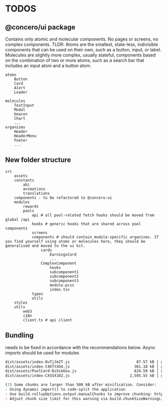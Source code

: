 
# TODOS
## @concero/ui package

Contains only atomic and molecular components. No pages or screens, no complex components.
TLDR: Atoms are the smallest, state-less, indivisible components that can be used on their own, such as a button, input, or label. Molecules are slightly more complex, usually stateful, components based on the combination of two or more atoms, such as a search bar that includes an input atom and a button atom.

    atoms
        Button
        Card
        Alert
        Loader

    molecules
        TextInput
        Modal
        beacon
        Chart
        ...
    organisms
        Header
        HeaderMenu
        Footer
        ...

## New folder structure

    src
        assets
        constants
            abi
            animations
            translations
        components - to be refactored to @concero-ui
        modules
            rewards
            pools
                api # all pool-related fetch hooks should be moved from global /api
                hooks # generic hooks that are shared across pool components
                screens
                components # should contain module-specific organisms. If you find yourself using atoms or molecules here, they should be generalised and moved to the ui kit.
                    cards
                        EarningsCard
                        ...
                    ComplexComponent
                        hooks
                        subcomponent1
                        subcomponent2
                        subcomponent3
                        module.pcss
                        index.tsx
                types
                utils
        styles
        utils
            web3
            i18n
            client.ts # api client

## Bundling
needs to be fixed in accordance with the recommendations below. Async imports should be used for modules
```bash
dist/assets/index-8uTjJm2T.js                              87.57 kB │ gzip:  28.00 kB
dist/assets/index-C4KftXO4.js                             381.10 kB │ gzip: 113.66 kB
dist/assets/PoolCard-Ds5sk6xo.js                          624.59 kB │ gzip: 180.04 kB
dist/assets/index-CXS5X10Z.js                           2,595.55 kB │ gzip: 771.88 kB

(!) Some chunks are larger than 500 kB after minification. Consider:
- Using dynamic import() to code-split the application
- Use build.rollupOptions.output.manualChunks to improve chunking: https://rollupjs.org/configuration-options/#output-manualchunks
- Adjust chunk size limit for this warning via build.chunkSizeWarningLimit.
```
